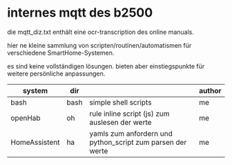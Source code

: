 # internes mqtt des b2500

die mqtt_diz.txt enthält eine ocr-transcription des online manuals.

hier ne kleine sammlung von scripten/routinen/automatismen für verschiedene SmartHome-Systemen.

es sind keine vollständigen lösungen. bieten aber einstiegspunkte für weitere persönliche anpassungen.




| system        | dir  |                                                            | author |
|---------------|------|------------------------------------------------------------|--------|
| bash          | bash | simple shell scripts                                       | me     |
| openHab       | oh   | rule inline script (js) zum auslesen der werte             | me     |
| HomeAssistent | ha   | yamls zum anfordern und python_script zum parsen der werte | me     |



